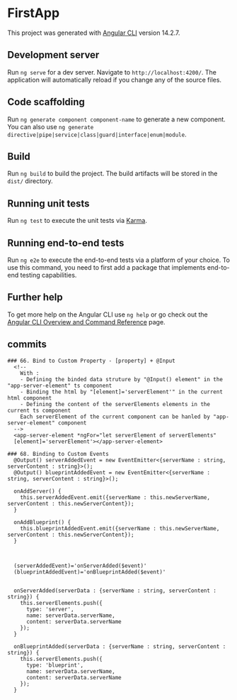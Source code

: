 # FirstApp

This project was generated with [Angular CLI](https://github.com/angular/angular-cli) version 14.2.7.

## Development server

Run `ng serve` for a dev server. Navigate to `http://localhost:4200/`. The application will automatically reload if you change any of the source files.

## Code scaffolding

Run `ng generate component component-name` to generate a new component. You can also use `ng generate directive|pipe|service|class|guard|interface|enum|module`.

## Build

Run `ng build` to build the project. The build artifacts will be stored in the `dist/` directory.

## Running unit tests

Run `ng test` to execute the unit tests via [Karma](https://karma-runner.github.io).

## Running end-to-end tests

Run `ng e2e` to execute the end-to-end tests via a platform of your choice. To use this command, you need to first add a package that implements end-to-end testing capabilities.

## Further help

To get more help on the Angular CLI use `ng help` or go check out the [Angular CLI Overview and Command Reference](https://angular.io/cli) page.

## commits 

    ### 66. Bind to Custom Property - [property] + @Input
      <!-- 
        With : 
        - Defining the binded data struture by "@Input() element" in the "app-server-element" ts component
        - Binding the html by "[element]='serverElement'" in the current html component
        - Defining the content of the serverElements elements in the current ts component 
        Each serverElement of the current component can be hanled by "app-server-element" component     
      -->
      <app-server-element *ngFor="let serverElement of serverElements"
      [element]='serverElement'></app-server-element>

    ### 68. Binding to Custom Events
      @Output() serverAddedEvent = new EventEmitter<{serverName : string, serverContent : string}>();
      @Output() blueprintAddedEvent = new EventEmitter<{serverName : string, serverContent : string}>();

      onAddServer() {
        this.serverAddedEvent.emit({serverName : this.newServerName, serverContent : this.newServerContent});
      }

      onAddBlueprint() {
        this.blueprintAddedEvent.emit({serverName : this.newServerName, serverContent : this.newServerContent});
      }



      (serverAddedEvent)='onServerAdded($event)'
      (blueprintAddedEvent)='onBlueprintAdded($event)'


      onServerAdded(serverData : {serverName : string, serverContent : string}) {
        this.serverElements.push({
          type: 'server',
          name: serverData.serverName,
          content: serverData.serverName
        });
      }

      onBlueprintAdded(serverData : {serverName : string, serverContent : string}) {
        this.serverElements.push({
          type: 'blueprint',
          name: serverData.serverName,
          content: serverData.serverName
        });
      }

